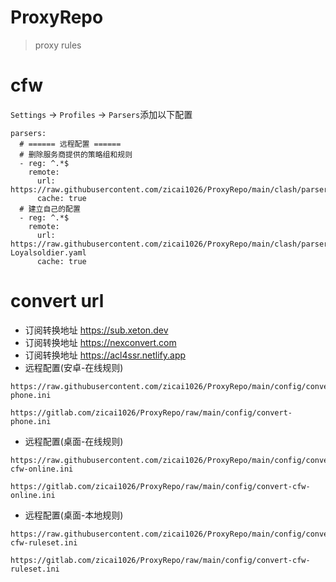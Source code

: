 # ProxyRepo

> proxy rules

# cfw

`Settings` -> `Profiles` -> `Parsers`添加以下配置

```
parsers:
  # ====== 远程配置 ======
  # 删除服务商提供的策略组和规则
  - reg: ^.*$
    remote:
      url: https://raw.githubusercontent.com/zicai1026/ProxyRepo/main/clash/parser/clear.js
      cache: true
  # 建立自己的配置
  - reg: ^.*$
    remote:
      url: https://raw.githubusercontent.com/zicai1026/ProxyRepo/main/clash/parser/parser-Loyalsoldier.yaml
      cache: true
```

# convert url

* 订阅转换地址    <a href="https://sub.xeton.dev" target="_blank">https://sub.xeton.dev</a>
* 订阅转换地址    <a href="https://nexconvert.com" target="_blank">https://nexconvert.com</a>
* 订阅转换地址    <a href="https://acl4ssr.netlify.app" target="_blank">https://acl4ssr.netlify.app</a>
* 远程配置(安卓-在线规则)

```
https://raw.githubusercontent.com/zicai1026/ProxyRepo/main/config/convert-phone.ini
```

```
https://gitlab.com/zicai1026/ProxyRepo/raw/main/config/convert-phone.ini
```
* 远程配置(桌面-在线规则)

```
https://raw.githubusercontent.com/zicai1026/ProxyRepo/main/config/convert-cfw-online.ini
```

```
https://gitlab.com/zicai1026/ProxyRepo/raw/main/config/convert-cfw-online.ini
```

* 远程配置(桌面-本地规则)

```
https://raw.githubusercontent.com/zicai1026/ProxyRepo/main/config/convert-cfw-ruleset.ini
```

```
https://gitlab.com/zicai1026/ProxyRepo/raw/main/config/convert-cfw-ruleset.ini
```


